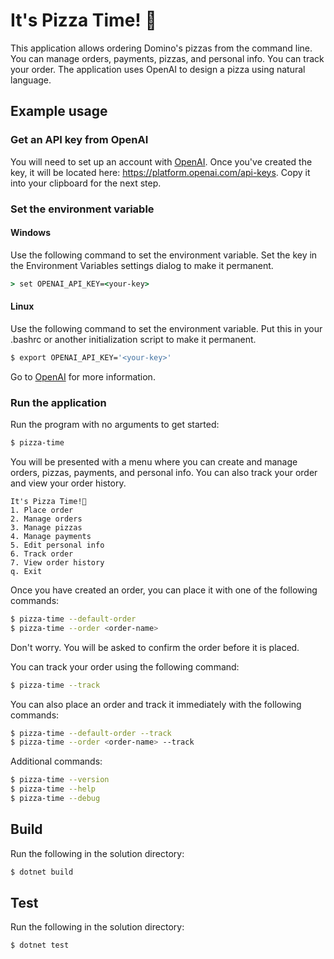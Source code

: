 # It's Pizza Time! 🍕

This application allows ordering Domino's pizzas from the command line. You can manage orders, payments, pizzas, and personal info. You can track your
order. The application uses OpenAI to design a pizza using natural language.

## Example usage

### Get an API key from OpenAI
You will need to set up an account with [OpenAI](https://openai.com/). Once you've created the key, it will be located here: https://platform.openai.com/api-keys. Copy it into your clipboard for the next step.

### Set the environment variable

#### Windows
Use the following command to set the environment variable. Set the key in the Environment Variables settings dialog to make it permanent.
```bat
> set OPENAI_API_KEY=<your-key>
```

#### Linux
Use the following command to set the environment variable. Put this in your .bashrc or another initialization script to make it permanent.
```sh
$ export OPENAI_API_KEY='<your-key>'
```

Go to [OpenAI](https://help.openai.com/en/articles/5112595-best-practices-for-api-key-safety) for more information.

### Run the application
Run the program with no arguments to get started:
```sh
$ pizza-time
```

You will be presented with a menu where you can create and manage orders, pizzas, payments, and personal info. You can also track your order and view your order history.
```
It's Pizza Time!🍕
1. Place order
2. Manage orders
3. Manage pizzas
4. Manage payments
5. Edit personal info
6. Track order
7. View order history
q. Exit
```

Once you have created an order, you can place it with one of the following commands:
```sh
$ pizza-time --default-order
$ pizza-time --order <order-name>
```

Don't worry. You will be asked to confirm the order before it is placed.

You can track your order using the following command:

```sh
$ pizza-time --track
```

You can also place an order and track it immediately with the following commands:
```sh
$ pizza-time --default-order --track
$ pizza-time --order <order-name> --track
```

Additional commands:
```sh
$ pizza-time --version
$ pizza-time --help
$ pizza-time --debug
```

## Build
Run the following in the solution directory:
```sh
$ dotnet build
```

## Test
Run the following in the solution directory:
```sh
$ dotnet test
```
